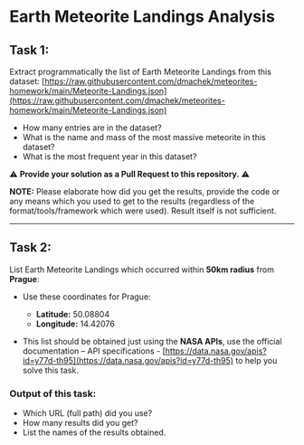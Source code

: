 # Earth Meteorite Landings Analysis

## Task 1:
Extract programmatically the list of Earth Meteorite Landings from this dataset: [https://raw.githubusercontent.com/dmachek/meteorites-homework/main/Meteorite-Landings.json](https://raw.githubusercontent.com/dmachek/meteorites-homework/main/Meteorite-Landings.json)  
- How many entries are in the dataset?  
- What is the name and mass of the most massive meteorite in this dataset?  
- What is the most frequent year in this dataset?  

⚠️ **Provide your solution as a Pull Request to this repository.** ⚠️

**NOTE:** Please elaborate how did you get the results, provide the code or any means which you used to get to the results (regardless of the format/tools/framework which were used). Result itself is not sufficient.

---

## Task 2:
List Earth Meteorite Landings which occurred within **50km radius** from **Prague**:  
- Use these coordinates for Prague:  
    - **Latitude:** 50.08804  
    - **Longitude:** 14.42076  

- This list should be obtained just using the **NASA APIs**, use the official documentation – API specifications - [https://data.nasa.gov/apis?id=y77d-th95](https://data.nasa.gov/apis?id=y77d-th95) to help you solve this task.  

### Output of this task:
- Which URL (full path) did you use?  
- How many results did you get?  
- List the names of the results obtained.  
